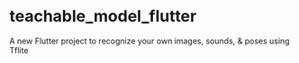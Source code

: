 # teachable_model_flutter

A new Flutter project to recognize your own images, sounds, & poses using Tflite
